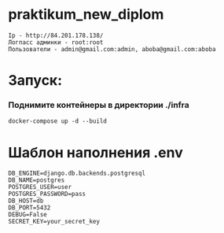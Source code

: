 # praktikum_new_diplom

```
Ip - http://84.201.178.138/
Логпасс админки - root:root
Пользователи - admin@gmail.com:admin, aboba@gmail.com:aboba
```

# Запуск:

### Поднимите контейнеры в директории ./infra
```
docker-compose up -d --build
```

# Шаблон наполнения .env
```
DB_ENGINE=django.db.backends.postgresql
DB_NAME=postgres
POSTGRES_USER=user
POSTGRES_PASSWORD=pass
DB_HOST=db
DB_PORT=5432
DEBUG=False
SECRET_KEY=your_secret_key
```
